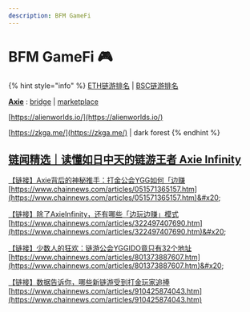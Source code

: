 ```yaml
---
description: BFM GameFi
---
```


# BFM GameFi 🎮

{% hint style="info" %}
[ETH链游排名](https://dappradar.com/rankings/protocol/ethereum/category/games) | [BSC链游排名](https://dappradar.com/rankings/protocol/binance-smart-chain/category/games)

[**Axie**](https://axieinfinity.com/) : [bridge](https://bridge.axieinfinity.com/) | [marketplace](https://marketplace.axieinfinity.com/)

[https://alienworlds.io/](https://alienworlds.io/)

[https://zkga.me/](https://zkga.me/) | dark forest
{% endhint %}

## [链闻精选｜读懂如日中天的链游王者 Axie Infinity](https://www.chainnews.com/articles/957020285467.htm)

[【链接】Axie背后的神秘推手：打金公会YGG如何「边赚](https://www.chainnews.com/articles/051571365157.htm) [https://www.chainnews.com/articles/051571365157.htm](https://www.chainnews.com/articles/051571365157.htm)&#x20;

[【链接】除了AxieInfinity，还有哪些「边玩边赚」模式 ](https://www.chainnews.com/articles/322497407690.htm)[https://www.chainnews.com/articles/322497407690.htm](https://www.chainnews.com/articles/322497407690.htm)&#x20;

[【链接】少数人的狂欢：链游公会YGGIDO竟只有32个地址 ](https://www.chainnews.com/articles/801373887607.htm)[https://www.chainnews.com/articles/801373887607.htm](https://www.chainnews.com/articles/801373887607.htm)&#x20;

[【链接】数据告诉你，哪些新链游受到打金玩家追捧 ](https://www.chainnews.com/articles/910425874043.htm)[https://www.chainnews.com/articles/910425874043.htm](https://www.chainnews.com/articles/910425874043.htm)
